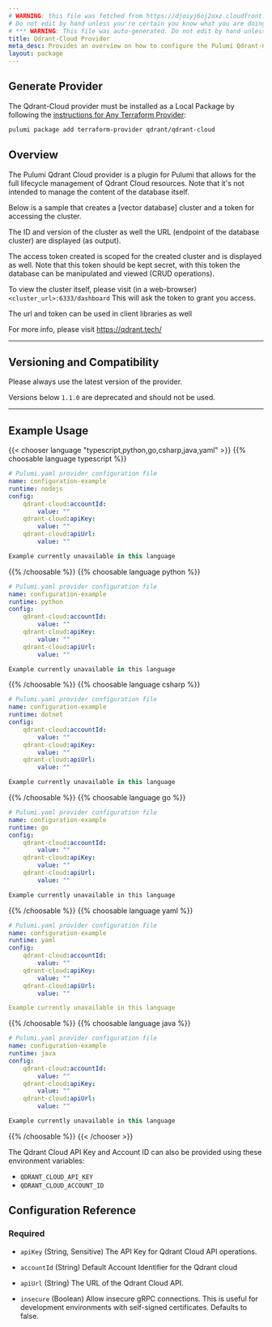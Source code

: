 ```yaml
---
# WARNING: this file was fetched from https://djoiyj6oj2oxz.cloudfront.net/docs/registry.opentofu.org/qdrant/qdrant-cloud/1.12.0/index.md
# Do not edit by hand unless you're certain you know what you are doing!
# *** WARNING: This file was auto-generated. Do not edit by hand unless you're certain you know what you are doing! ***
title: Qdrant-Cloud Provider
meta_desc: Provides an overview on how to configure the Pulumi Qdrant-Cloud provider.
layout: package
---
```


## Generate Provider

The Qdrant-Cloud provider must be installed as a Local Package by following the [instructions for Any Terraform Provider](https://www.pulumi.com/registry/packages/terraform-provider/):

```bash
pulumi package add terraform-provider qdrant/qdrant-cloud
```
## Overview

The Pulumi Qdrant Cloud provider is a plugin for Pulumi that allows for the full lifecycle management of Qdrant Cloud resources.
Note that it's not intended to manage the content of the database itself.

Below is a sample that creates a [vector database] cluster and a token for accessing the cluster.

The ID and version of the cluster as well the URL (endpoint of the database cluster) are displayed (as output).

The access token created is scoped for the created cluster and is displayed as well.
Note that this token should be kept secret, with this token the database can be manipulated and viewed (CRUD operations).

To view the cluster itself, please visit (in a web-browser)
`<cluster_url>:6333/dashboard`
This will ask the token to grant you access.

The url and token can be used in client libraries as well

For more info, please visit <https://qdrant.tech/>

---
## Versioning and Compatibility

Please always use the latest version of the provider.

Versions below `1.1.0` are deprecated and should not be used.

---
## Example Usage

{{< chooser language "typescript,python,go,csharp,java,yaml" >}}
{{% choosable language typescript %}}
```yaml
# Pulumi.yaml provider configuration file
name: configuration-example
runtime: nodejs
config:
    qdrant-cloud:accountId:
        value: ""
    qdrant-cloud:apiKey:
        value: ""
    qdrant-cloud:apiUrl:
        value: ""

```
```typescript
Example currently unavailable in this language
```
{{% /choosable %}}
{{% choosable language python %}}
```yaml
# Pulumi.yaml provider configuration file
name: configuration-example
runtime: python
config:
    qdrant-cloud:accountId:
        value: ""
    qdrant-cloud:apiKey:
        value: ""
    qdrant-cloud:apiUrl:
        value: ""

```
```python
Example currently unavailable in this language
```
{{% /choosable %}}
{{% choosable language csharp %}}
```yaml
# Pulumi.yaml provider configuration file
name: configuration-example
runtime: dotnet
config:
    qdrant-cloud:accountId:
        value: ""
    qdrant-cloud:apiKey:
        value: ""
    qdrant-cloud:apiUrl:
        value: ""

```
```csharp
Example currently unavailable in this language
```
{{% /choosable %}}
{{% choosable language go %}}
```yaml
# Pulumi.yaml provider configuration file
name: configuration-example
runtime: go
config:
    qdrant-cloud:accountId:
        value: ""
    qdrant-cloud:apiKey:
        value: ""
    qdrant-cloud:apiUrl:
        value: ""

```
```go
Example currently unavailable in this language
```
{{% /choosable %}}
{{% choosable language yaml %}}
```yaml
# Pulumi.yaml provider configuration file
name: configuration-example
runtime: yaml
config:
    qdrant-cloud:accountId:
        value: ""
    qdrant-cloud:apiKey:
        value: ""
    qdrant-cloud:apiUrl:
        value: ""

```
```yaml
Example currently unavailable in this language
```
{{% /choosable %}}
{{% choosable language java %}}
```yaml
# Pulumi.yaml provider configuration file
name: configuration-example
runtime: java
config:
    qdrant-cloud:accountId:
        value: ""
    qdrant-cloud:apiKey:
        value: ""
    qdrant-cloud:apiUrl:
        value: ""

```
```java
Example currently unavailable in this language
```
{{% /choosable %}}
{{< /chooser >}}

The Qdrant Cloud API Key and Account ID can also be provided using these environment variables:

* `QDRANT_CLOUD_API_KEY`
* `QDRANT_CLOUD_ACCOUNT_ID`
## Configuration Reference
### Required

- `apiKey` (String, Sensitive) The API Key for Qdrant Cloud API operations.

- `accountId` (String) Default Account Identifier for the Qdrant cloud
- `apiUrl` (String) The URL of the Qdrant Cloud API.
- `insecure` (Boolean) Allow insecure gRPC connections. This is useful for development environments with self-signed certificates. Defaults to false.